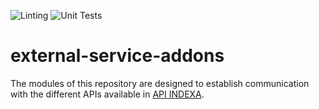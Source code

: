 ![Linting](https://github.com/indexa-git/external-service-addons/workflows/Linting/badge.svg)
![Unit Tests](https://github.com/indexa-git/external-service-addons/workflows/Unit%20Tests/badge.svg)

# external-service-addons

The modules of this repository are designed to establish communication with the different APIs available in [API INDEXA](http://api.indexa.do/).
